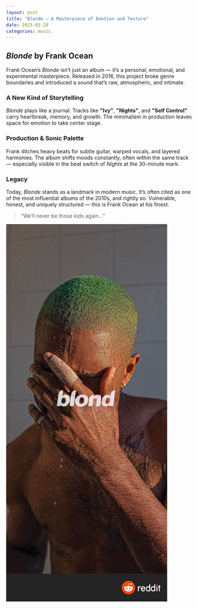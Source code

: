 ```yaml
---
layout: post
title: "Blonde – A Masterpiece of Emotion and Texture"
date: 2025-03-28
categories: music
---
```


## *Blonde* by Frank Ocean

Frank Ocean’s *Blonde* isn’t just an album — it’s a personal, emotional, and experimental masterpiece. Released in 2016, this project broke genre boundaries and introduced a sound that’s raw, atmospheric, and intimate.

### **A New Kind of Storytelling**
*Blonde* plays like a journal. Tracks like **"Ivy"**, **"Nights"**, and **"Self Control"** carry heartbreak, memory, and growth. The minimalism in production leaves space for emotion to take center stage.

### **Production & Sonic Palette**
Frank ditches heavy beats for subtle guitar, warped vocals, and layered harmonies. The album shifts moods constantly, often within the same track — especially visible in the beat switch of *Nights* at the 30-minute mark.

### **Legacy**
Today, *Blonde* stands as a landmark in modern music. It’s often cited as one of the most influential albums of the 2010s, and rightly so. Vulnerable, honest, and uniquely structured — this is Frank Ocean at his finest.

> “We’ll never be those kids again…”

![Blonde Album Cover](/assets/images/frankocean.jpeg)